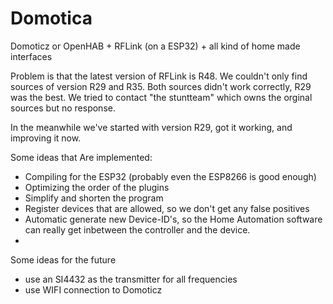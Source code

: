 # Domotica
Domoticz or OpenHAB + RFLink (on a ESP32) + all kind of home made interfaces

Problem is that the latest version of RFLink is R48. We couldn't only find sources of version R29 and R35. Both sources didn't work correctly, R29 was the best. We tried to contact "the stuntteam" which owns the orginal sources but no response.

In the meanwhile we've started with version R29, got it working, and improving it now.

Some ideas that Are implemented:
- Compiling for the ESP32 (probably even the ESP8266 is good enough)
- Optimizing the order of the plugins
- Simplify and shorten the program
- Register devices that are allowed, so we don't get any false positives
- Automatic generate new Device-ID's, so the Home Automation software can really get inbetween the controller and the device.
-

Some ideas for the future
- use an SI4432 as the transmitter for all frequencies
- use WIFI connection to Domoticz

